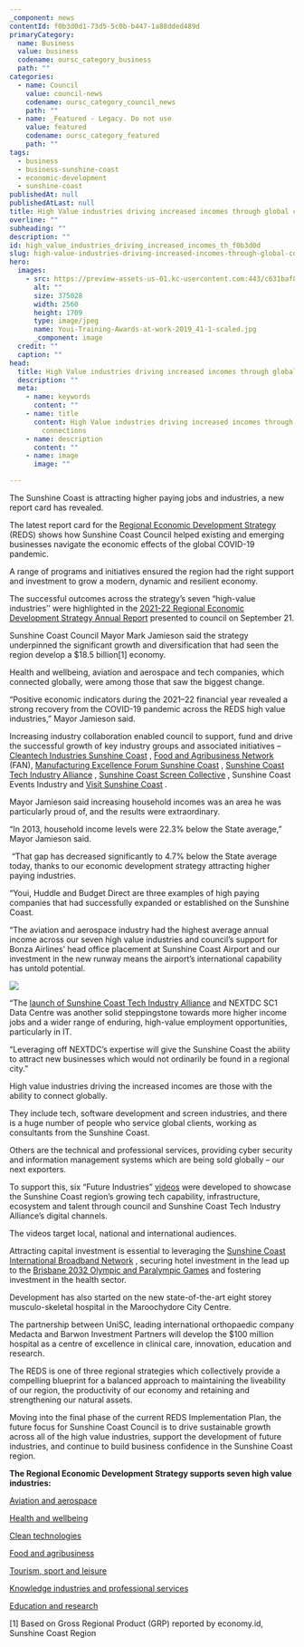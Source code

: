 ```yaml
---
_component: news
contentId: f0b3d0d1-73d5-5c0b-b447-1a88dded489d
primaryCategory:
  name: Business
  value: business
  codename: oursc_category_business
  path: ""
categories:
  - name: Council
    value: council-news
    codename: oursc_category_council_news
    path: ""
  - name: _Featured - Legacy. Do not use
    value: featured
    codename: oursc_category_featured
    path: ""
tags:
  - business
  - business-sunshine-coast
  - economic-development
  - sunshine-coast
publishedAt: null
publishedAtLast: null
title: High Value industries driving increased incomes through global connections
overline: ""
subheading: ""
description: ""
id: high_value_industries_driving_increased_incomes_th_f0b3d0d
slug: high-value-industries-driving-increased-incomes-through-global-connections
hero:
  images:
    - src: https://preview-assets-us-01.kc-usercontent.com:443/c631baf8-1b46-001f-580c-d0001b68b4a8/dfa222f8-77a4-4872-9e78-45fe2ec0d0e1/Youi-Training-Awards-at-work-2019_41-1-scaled.jpg
      alt: ""
      size: 375028
      width: 2560
      height: 1709
      type: image/jpeg
      name: Youi-Training-Awards-at-work-2019_41-1-scaled.jpg
      _component: image
  credit: ""
  caption: ""
head:
  title: High Value industries driving increased incomes through global connections
  description: ""
  meta:
    - name: keywords
      content: ""
    - name: title
      content: High Value industries driving increased incomes through global
        connections
    - name: description
      content: ""
    - name: image
      image: ""

---
```

The Sunshine Coast is attracting higher paying jobs and industries, a new report card has revealed.

The latest report card for the [Regional Economic Development Strategy](https://www.sunshinecoast.qld.gov.au/Council/Planning-and-Projects/Regional-Strategies/Regional-Economic-Development-Strategy-2013-to-2033)
&#x20;(REDS) shows how Sunshine Coast Council helped existing and emerging businesses navigate the economic effects of the global COVID-19 pandemic.

A range of programs and initiatives ensured the region had the right support and investment to grow a modern, dynamic and resilient economy.

The successful outcomes across the strategy’s seven “high-value industries’’ were highlighted in the [2021-22 Regional Economic Development Strategy Annual Report](https://www.sunshinecoast.qld.gov.au/Council/Planning-and-Projects/Regional-Strategies/Regional-Economic-Development-Strategy-2013-to-2033)
&#x20;presented to council on September 21.

Sunshine Coast Council Mayor Mark Jamieson said the strategy underpinned the significant growth and diversification that had seen the region develop a $18.5 billion\[1] economy.

Health and wellbeing, aviation and aerospace and tech companies, which connected globally, were among those that saw the biggest change.

“Positive economic indicators during the 2021–22 financial year revealed a strong recovery from the COVID-19 pandemic across the REDS high value industries,” Mayor Jamieson said.

Increasing industry collaboration enabled council to support, fund and drive the successful growth of key industry groups and associated initiatives – [Cleantech Industries Sunshine Coast](https://www.cleantechindustries.org.au/community/cleantech/)
, [Food and Agribusiness Network](https://foodagribusiness.org.au/)
&#x20;(FAN), [Manufacturing Excellence Forum Sunshine Coast](https://www.mefsc.org.au/)
, [Sunshine Coast Tech Industry Alliance](http://www.sctechia.com.au/)
, [Sunshine Coast Screen Collective](https://sunshinecoastscreencollective.com.au/)
, Sunshine Coast Events Industry and [Visit Sunshine Coast](https://www.visitsunshinecoast.com/)
.

Mayor Jamieson said increasing household incomes was an area he was particularly proud of, and the results were extraordinary.  

“In 2013, household income levels were 22.3% below the State average,” Mayor Jamieson said.

 “That gap has decreased significantly to 4.7% below the State average today, thanks to our economic development strategy attracting higher paying industries.

“Youi, Huddle and Budget Direct are three examples of high paying companies that had successfully expanded or established on the Sunshine Coast.

“The aviation and aerospace industry had the highest average annual income across our seven high value industries and council’s support for Bonza Airlines’ head office placement at Sunshine Coast Airport and our investment in the new runway means the airport’s international capability has untold potential.

![](https://preview-assets-us-01.kc-usercontent.com:443/c631baf8-1b46-001f-580c-d0001b68b4a8/9f8a38a1-a4d3-4b57-b786-26a9960f19c2/SCA-Runway-OurSC-1024x846.jpg)

“The [launch of Sunshine Coast Tech Industry Alliance](https://youtu.be/BXp3pbi4bck)
&#x20;and NEXTDC SC1 Data Centre was another solid steppingstone towards more higher income jobs and a wider range of enduring, high-value employment opportunities, particularly in IT.

“Leveraging off NEXTDC’s expertise will give the Sunshine Coast the ability to attract new businesses which would not ordinarily be found in a regional city.”

High value industries driving the increased incomes are those with the ability to connect globally.

They include tech, software development and screen industries, and there is a huge number of people who service global clients, working as consultants from the Sunshine Coast.

Others are the technical and professional services, providing cyber security and information management systems which are being sold globally – our next exporters. 

To support this, six “Future Industries” [videos](https://www.youtube.com/playlist?list=PLN6q_1UaRZU55NUJUkaRyFowNrHJj8lR_)
&#x20;were developed to showcase the Sunshine Coast region’s growing tech capability, infrastructure, ecosystem and talent through council and Sunshine Coast Tech Industry Alliance’s digital channels.

The videos target local, national and international audiences.

Attracting capital investment is essential to leveraging the [Sunshine Coast International Broadband Network](https://www.sunshinecoast.qld.gov.au/Council/Planning-and-Projects/Major-Regional-Projects/Undersea-Cable)
, securing hotel investment in the lead up to the [Brisbane 2032 Olympic and Paralympic Games](https://www.sunshinecoast.qld.gov.au/Experience-Sunshine-Coast/Events/Olympics2032)
&#x20;and fostering investment in the health sector.

Development has also started on the new state-of-the-art eight storey musculo-skeletal hospital in the Maroochydore City Centre.

The partnership between UniSC, leading international orthopaedic company Medacta and Barwon Investment Partners will develop the $100 million hospital as a centre of excellence in clinical care, innovation, education and research.

The REDS is one of three regional strategies which collectively provide a compelling blueprint for a balanced approach to maintaining the liveability of our region, the productivity of our economy and retaining and strengthening our natural assets.

Moving into the final phase of the current REDS Implementation Plan, the future focus for Sunshine Coast Council is to drive sustainable growth across all of the high value industries, support the development of future industries, and continue to build business confidence in the Sunshine Coast region.

**The Regional Economic Development Strategy supports seven high value industries:**

[Aviation and aerospace](https://invest.sunshinecoast.qld.gov.au/innovate/high-value-industries/aviation-and-aerospace/)


[Health and wellbeing](https://invest.sunshinecoast.qld.gov.au/innovate/high-value-industries/health-and-wellbeing/)


[Clean technologies](https://invest.sunshinecoast.qld.gov.au/innovate/high-value-industries/clean-technologies/)


[Food and agribusiness](https://invest.sunshinecoast.qld.gov.au/innovate/high-value-industries/food-and-agribusiness/)


[Tourism, sport and leisure](https://invest.sunshinecoast.qld.gov.au/innovate/high-value-industries/tourism-sport-and-leisure/)


[Knowledge industries and professional services](https://invest.sunshinecoast.qld.gov.au/innovate/high-value-industries/knowledge-industries-and-professional-services/)


[Education and research](https://invest.sunshinecoast.qld.gov.au/innovate/high-value-industries/education-and-research/)


\[1] Based on Gross Regional Product (GRP) reported by economy.id, Sunshine Coast Region
